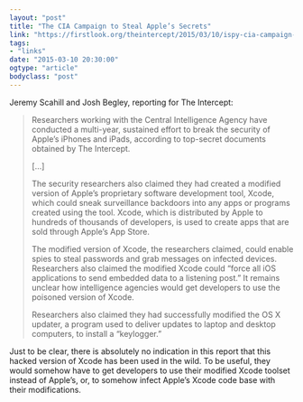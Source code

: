 ```yaml
---
layout: "post"
title: "The CIA Campaign to Steal Apple’s Secrets"
link: "https://firstlook.org/theintercept/2015/03/10/ispy-cia-campaign-steal-apples-secrets/"
tags: 
- "links"
date: "2015-03-10 20:30:00"
ogtype: "article"
bodyclass: "post"
---
```


Jeremy Scahill and Josh Begley, reporting for The Intercept:

> Researchers working with the Central Intelligence Agency have conducted a multi-year, sustained effort to break the security of Apple’s iPhones and iPads, according to top-secret documents obtained by The Intercept. 
> 
> […]
> 
> The security researchers also claimed they had created a modified version of Apple’s proprietary software development tool, Xcode, which could sneak surveillance backdoors into any apps or programs created using the tool. Xcode, which is distributed by Apple to hundreds of thousands of developers, is used to create apps that are sold through Apple’s App Store.
> 
> The modified version of Xcode, the researchers claimed, could enable spies to steal passwords and grab messages on infected devices. Researchers also claimed the modified Xcode could “force all iOS applications to send embedded data to a listening post.” It remains unclear how intelligence agencies would get developers to use the poisoned version of Xcode.
> 
> Researchers also claimed they had successfully modified the OS X updater, a program used to deliver updates to laptop and desktop computers, to install a “keylogger.”

Just to be clear, there is absolutely no indication in this report that this hacked version of Xcode has been used in the wild. To be useful, they would somehow have to get developers to use their modified Xcode toolset instead of Apple’s, or, to somehow infect Apple’s Xcode code base with their modifications.